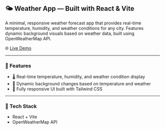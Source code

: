 ## 🌤️ Weather App — Built with React & Vite

A minimal, responsive weather forecast app that provides real-time temperature, humidity, and weather conditions for any city. Features dynamic background visuals based on weather data, built using OpenWeatherMap API.

🌐 [Live Demo](https://shivang-7.github.io/weather-app/)

---

### 🌟 Features
- 🌡️ Real-time temperature, humidity, and weather condition display  
- 🎨 Dynamic background changes based on temperature and weather  
- 📱 Fully responsive UI built with Tailwind CSS

---

### 🔧 Tech Stack
- React + Vite
- OpenWeatherMap API
